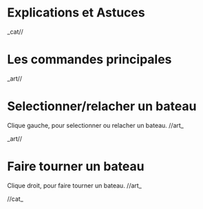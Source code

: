 # Explications et Astuces

_cat//
# Les commandes principales

_art//
# Selectionner/relacher un bateau
Clique gauche, pour selectionner ou relacher un bateau.
//art_

_art//
# Faire tourner un bateau
Clique droit, pour faire tourner un bateau.
//art_

//cat_